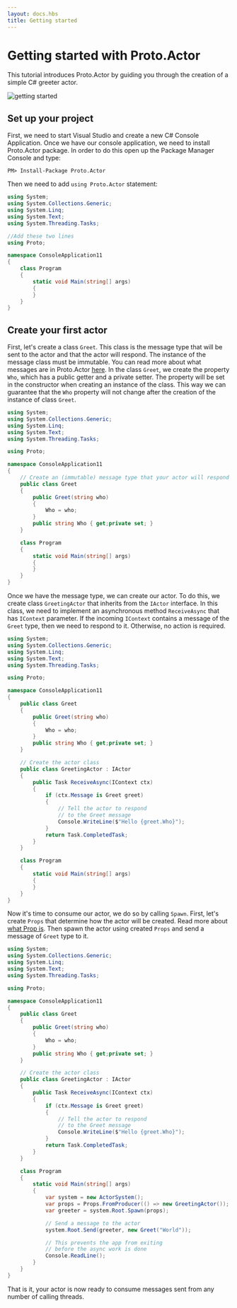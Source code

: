 ```yaml
---
layout: docs.hbs
title: Getting started
---
```


# Getting started with Proto.Actor

This tutorial introduces Proto.Actor by guiding you through the creation of a simple C# greeter actor.

![getting started](images/Getting-Started-3-blue.png)

## Set up your project

First, we need to start Visual Studio and create a new C# Console Application. Once we have our console application, we need to install Proto.Actor package. In order to do this open up the Package Manager Console and type:

```PM
PM> Install-Package Proto.Actor
```

Then we need to add ```using Proto.Actor``` statement:

```csharp
using System;
using System.Collections.Generic;
using System.Linq;
using System.Text;
using System.Threading.Tasks;

//Add these two lines
using Proto;

namespace ConsoleApplication11
{
    class Program
    {
        static void Main(string[] args)
        {
        }
    }
}
```

## Create your first actor

First, let's create a class `Greet`. This class is the message type that will be sent to the actor and that the actor will respond. The instance of the message class must be immutable. You can read more about what messages are in Proto.Actor [here](https://proto.actor/docs/bootcamp/unit-1/lesson-8/). 
In the class `Greet`, we create the property `Who`, which has a public getter and a private setter. The property will be set in the constructor when creating an instance of the class. This way we can guarantee that the `Who` property will not change after the creation of the instance of class `Greet`.

```csharp
using System;
using System.Collections.Generic;
using System.Linq;
using System.Text;
using System.Threading.Tasks;

using Proto;

namespace ConsoleApplication11
{
    // Create an (immutable) message type that your actor will respond to
    public class Greet
    {
        public Greet(string who)
        {
            Who = who;
        }
        public string Who { get;private set; }
    }

    class Program
    {
        static void Main(string[] args)
        {
        }
    }
}
```

Once we have the message type, we can create our actor. To do this, we create class `GreetingActor` that inherits from the `IActor` interface. In this class, we need to implement an asynchronous method `ReceiveAsync` that has `IContext` parameter. If the incoming `IContext` contains a message of the `Greet` type, then we need to respond to it. Otherwise, no action is required.

```csharp
using System;
using System.Collections.Generic;
using System.Linq;
using System.Text;
using System.Threading.Tasks;

using Proto;

namespace ConsoleApplication11
{
    public class Greet
    {
        public Greet(string who)
        {
            Who = who;
        }
        public string Who { get;private set; }
    }

    // Create the actor class
    public class GreetingActor : IActor
    {
        public Task ReceiveAsync(IContext ctx)
        {
            if (ctx.Message is Greet greet)
            {
                // Tell the actor to respond
                // to the Greet message
                Console.WriteLine($"Hello {greet.Who}"); 
            }
            return Task.CompletedTask;
        }
    }

    class Program
    {
        static void Main(string[] args)
        {
        }
    }
}
```

Now it's time to consume our actor, we do so by calling `Spawn`. First, let's create `Props` that determine how the actor will be created. Read more about [what Prop is](https://proto.actor/docs/props/). Then spawn the actor using created `Props` and send a message of `Greet` type to it.

```csharp
using System;
using System.Collections.Generic;
using System.Linq;
using System.Text;
using System.Threading.Tasks;

using Proto;

namespace ConsoleApplication11
{
    public class Greet
    {
        public Greet(string who)
        {
            Who = who;
        }
        public string Who { get;private set; }
    }

    // Create the actor class
    public class GreetingActor : IActor
    {
        public Task ReceiveAsync(IContext ctx)
        {
            if (ctx.Message is Greet greet)
            {
                // Tell the actor to respond
                // to the Greet message
                Console.WriteLine($"Hello {greet.Who}"); 
            }
            return Task.CompletedTask;
        }
    }

    class Program
    {
        static void Main(string[] args)
        {
            var system = new ActorSystem();
            var props = Props.FromProducer(() => new GreetingActor());
            var greeter = system.Root.Spawn(props);

            // Send a message to the actor
            system.Root.Send(greeter, new Greet("World"));

            // This prevents the app from exiting
            // before the async work is done
            Console.ReadLine();
        }
    }
}
```

That is it, your actor is now ready to consume messages sent from any number of calling threads.
